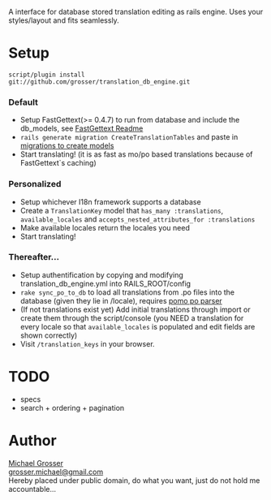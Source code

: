 A interface for database stored translation editing as rails engine.
Uses your styles/layout and fits seamlessly.  

Setup
=====
    script/plugin install git://github.com/grosser/translation_db_engine.git

### Default
 - Setup FastGettext(>= 0.4.7) to run from database and include the db_models, see [FastGettext Readme](http://github.com/grosser/fast_gettext)
 - `rails generate migration CreateTranslationTables` and paste in [migrations to create models](http://github.com/grosser/fast_gettext/blob/master/examples/db/migration.rb)
 - Start translating! (it is as fast as mo/po based translations because of FastGettext`s caching)

### Personalized
 - Setup whichever I18n framework supports a database
 - Create a `TranslationKey` model that `has_many :translations`, `available_locales` and `accepts_nested_attributes_for :translations`
 - Make available locales return the locales you need
 - Start translating!

### Thereafter...
 - Setup authentification by copying and modifying translation_db_engine.yml into RAILS_ROOT/config
 - `rake sync_po_to_db` to load all translations from .po files into the database (given they lie in /locale), requires [pomo po parser](http://github.com/grosser/pomo)
 - (If not translations exist yet) Add initial translations through import or create them through the script/console (you NEED a translation for every locale so that `available_locales` is populated and edit fields are shown correctly)
 - Visit `/translation_keys` in your browser.

TODO
====
 - specs
 - search + ordering + pagination

Author
======
[Michael Grosser](http://pragmatig.wordpress.com)  
grosser.michael@gmail.com  
Hereby placed under public domain, do what you want, just do not hold me accountable...
